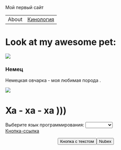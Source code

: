 <!DOCTYPE html>
<html>
 <head>
   
   
    
  <link rel="stylesheet" type="text/css" href="mystyle.css">
   <p>
      Мой первый сайт
  </p>
    <meta http-equiv="Content-Type" content="text/html; charset=windows-1251">
  
   <title>Test  site</title>


  <link rel="stylesheet" href="styles.css">
  <meta charset="utf-8">

</head>

<body>
 
<table border="0" cellpadding="0" cellspacing="0">

  <tbody>

   <tr>

   <td class="menu">About</td>

   <td class="menu"><a href="ii.html">Кинология</a></td>

   </tr>

   </tbody>
</table>
  <h1>Look at my awesome pet:</h1>
  <img class="picture"  src="https://litbro.ru/wp-content/uploads/2019/07/Uhod-za-nemetskoj-ovcharkoj-10.jpg">
  <div name="about">
      <h3 id="pet-name">Немец</h3>
                <p data-type="description">Немецкая овчарка - моя любимая  порода .</p>

  </div>
  <div id="innovation"><img src="https://memoteka.com/images/b/b0/%D0%A1%D0%BE%D0%B1%D0%B0%D0%BA%D0%B0%D1%83%D0%BB%D1%8B%D0%B1%D0%B0%D0%BA%D0%B02.png"></div>
  <div name="about">
	<h1 id="pet-name">   Ха - ха - ха )))</h1>
  <label for="dropdown">Выберите язык программирования:</label>
  <select id="dropdown" class="custom-select">
     <option selected> </option>
        <option value="1">Python</option>
        <option value="2">Java</option>
        <option value="3">JavaScript</option>
  </select>
	
	
	
  <div> 
    <a href="#" class="nubex">Кнопка-ссылка</a>
  </div>
   
   <p style="text-align: center"><button>Кнопка с текстом</button><input type="button" name="nubex" value="Nubex" />
   
 </body>
</html>
